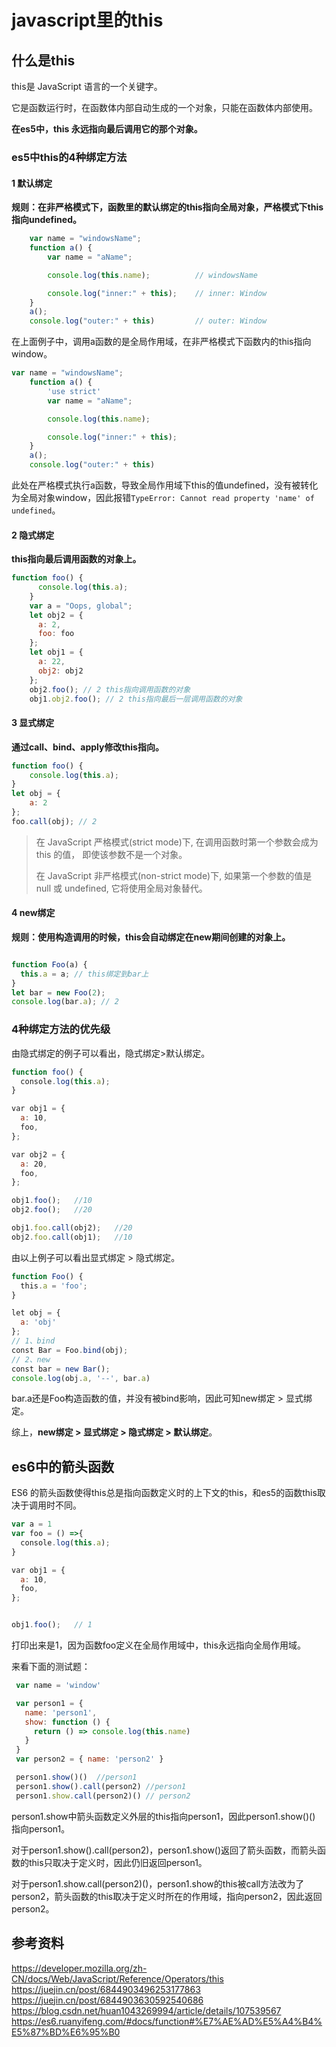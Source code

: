 # javascript里的this

## 什么是this

this是 JavaScript 语言的一个关键字。

它是函数运行时，在函数体内部自动生成的一个对象，只能在函数体内部使用。

**在es5中，this 永远指向最后调用它的那个对象。**

### es5中this的4种绑定方法

#### 1 默认绑定

**规则：在非严格模式下，函数里的默认绑定的this指向全局对象，严格模式下this指向undefined。**

```javascript
    var name = "windowsName";
    function a() {
        var name = "aName";

        console.log(this.name);          // windowsName

        console.log("inner:" + this);    // inner: Window
    }
    a();
    console.log("outer:" + this)         // outer: Window
```

在上面例子中，调用a函数的是全局作用域，在非严格模式下函数内的this指向window。

```javascript
var name = "windowsName";
    function a() {
        'use strict'
        var name = "aName";

        console.log(this.name);

        console.log("inner:" + this);
    }
    a();
    console.log("outer:" + this)
```

此处在严格模式执行a函数，导致全局作用域下this的值undefined，没有被转化为全局对象window，因此报错`TypeError: Cannot read property 'name' of undefined`。

#### 2 隐式绑定

**this指向最后调用函数的对象上。**

```javascript
function foo() {
      console.log(this.a);
    }
    var a = "Oops, global";
    let obj2 = {
      a: 2,
      foo: foo
    };
    let obj1 = {
      a: 22,
      obj2: obj2
    };
    obj2.foo(); // 2 this指向调用函数的对象
    obj1.obj2.foo(); // 2 this指向最后一层调用函数的对象
```

#### 3 显式绑定

**通过call、bind、apply修改this指向。**

```javascript
function foo() {
    console.log(this.a);
}
let obj = {
    a: 2
};
foo.call(obj); // 2
```

> 在 JavaScript 严格模式(strict mode)下, 在调用函数时第一个参数会成为 this 的值， 即使该参数不是一个对象。
>
> 在 JavaScript 非严格模式(non-strict mode)下, 如果第一个参数的值是 null 或 undefined, 它将使用全局对象替代。

#### 4 new绑定

**规则：使用构造调用的时候，this会自动绑定在new期间创建的对象上。**

```javascript

function Foo(a) {
  this.a = a; // this绑定到bar上
}
let bar = new Foo(2);
console.log(bar.a); // 2
```

### 4种绑定方法的优先级

由隐式绑定的例子可以看出，隐式绑定>默认绑定。

```javascript
function foo() {
  console.log(this.a);
}

var obj1 = {
  a: 10,
  foo,
};

var obj2 = {
  a: 20,
  foo,
};

obj1.foo();   //10
obj2.foo();   //20

obj1.foo.call(obj2);   //20
obj2.foo.call(obj1);   //10
```

由以上例子可以看出显式绑定 > 隐式绑定。

```javascript
function Foo() {
  this.a = 'foo';
}

let obj = {
  a: 'obj'
};
// 1、bind
const Bar = Foo.bind(obj);
// 2、new
const bar = new Bar();
console.log(obj.a, '--', bar.a) 
```

bar.a还是Foo构造函数的值，并没有被bind影响，因此可知new绑定 > 显式绑定。

综上，**new绑定 > 显式绑定 > 隐式绑定 > 默认绑定**。

## es6中的箭头函数

ES6 的箭头函数使得this总是指向函数定义时的上下文的this，和es5的函数this取决于调用时不同。

```javascript
var a = 1
var foo = () =>{
  console.log(this.a);
}

var obj1 = {
  a: 10,
  foo,
};


obj1.foo();   // 1
```
打印出来是1，因为函数foo定义在全局作用域中，this永远指向全局作用域。

来看下面的测试题：
```javascript
 var name = 'window'

 var person1 = {
   name: 'person1',
   show: function () {
     return () => console.log(this.name)
   }
 }
 var person2 = { name: 'person2' }

 person1.show()()  //person1
 person1.show().call(person2) //person1
 person1.show.call(person2)() // person2
```
person1.show中箭头函数定义外层的this指向person1，因此person1.show()() 指向person1。

对于person1.show().call(person2)，person1.show()返回了箭头函数，而箭头函数的this只取决于定义时，因此仍旧返回person1。

对于person1.show.call(person2)()，person1.show的this被call方法改为了person2，箭头函数的this取决于定义时所在的作用域，指向person2，因此返回person2。

## 参考资料
https://developer.mozilla.org/zh-CN/docs/Web/JavaScript/Reference/Operators/this
https://juejin.cn/post/6844903496253177863
https://juejin.cn/post/6844903630592540686
https://blog.csdn.net/huan1043269994/article/details/107539567
https://es6.ruanyifeng.com/#docs/function#%E7%AE%AD%E5%A4%B4%E5%87%BD%E6%95%B0

